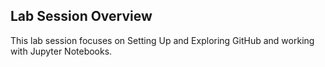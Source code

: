## Lab Session Overview
This lab session focuses on Setting Up and Exploring GitHub and working with Jupyter Notebooks. 

